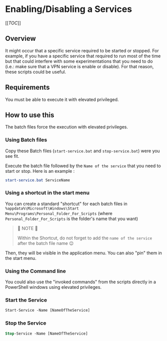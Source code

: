 # Enabling/Disabling a Services

[[_TOC_]]

## Overview

It might occur that a specific service required to be started or stopped. For example, if you have a specific service that required to run most of the time but that could interfere with some experimentations that you need to do (i.e.: make sure that a VPN service is enable or disable). For that reason, these scripts could be useful.

## Requirements

You must be able to execute it with elevated privileged.

## How to use this

The batch files force the execution with elevated privileges.

### Using Batch files

Copy these Batch files (`start-service.bat` and `stop-service.bat`) were you see fit.

Execute the batch file followed by the `Name of the service` that you need to start or stop. Here is an example :

```powershell
start-service.bat ServiceName
```

### Using a shortcut in the start menu

You can create a standard "shortcut" for each batch files in `%appdata%\Microsoft\Windows\Start Menu\Programs\Personal_Folder_For_Scripts` (where `Personal_Folder_For_Scripts` is the folder's name that you want)

> :memo: NOTE :memo:
>
> Within the Shortcut, do not forget to add the `name of the service` after the batch file name :wink:

Then, they will be visible in the application menu. You can also "pin" them in the start menu.

### Using the Command line

You could also use the "invoked commands" from the scripts directly in a PowerShell windows using elevated privileges.

### Start the Service

```ps
Start-Service -Name [NameOfTheService]
```

### Stop the Service

```ps
Stop-Service -Name [NameOfTheService]
```

